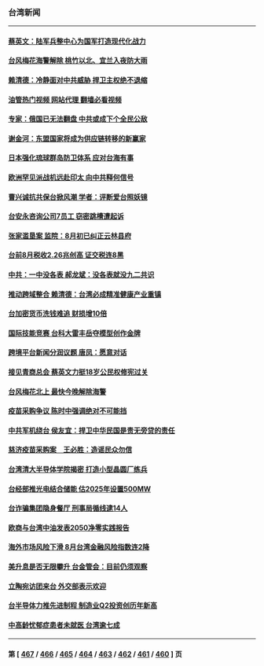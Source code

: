 ### 台湾新闻
---
#### [蔡英文：陆军兵整中心为国军打造现代化战力](../../pages/ncid1349361/n13824001.md?09132045) 
#### [台风梅花海警解除 桃竹以北、宜兰入夜防大雨](../../pages/ncid1349361/n13823993.md?09132045) 
#### [赖清德：冷静面对中共威胁 捍卫主权绝不退缩](../../pages/ncid1349361/n13823911.md?09132045) 
#### [油管热门视频 网站代理 翻墙必看视频](http://209.222.30.114:81/youtube.html?09132045)
#### [专家：俄国已无法翻盘 中共或成下个全民公敌](../../pages/ncid1349361/n13823801.md?09132045) 
#### [谢金河：东盟国家将成为供应链转移的新赢家](../../pages/ncid1349361/n13823757.md?09132045) 
#### [日本强化琉球群岛防卫体系 应对台海有事](../../pages/ncid1349361/n13823710.md?09132045) 
#### [欧洲罕见派战机远赴印太 向中共释何信号](../../pages/ncid1349361/n13823532.md?09132045) 
#### [曹兴诚抗共保台掀风潮 学者：评断爱台照妖镜](../../pages/ncid1349361/n13823303.md?09132045) 
#### [台安永咨询公司7员工 窃密跳槽遭起诉](../../pages/ncid1349361/n13823344.md?09132045) 
#### [张家滥垦案 监院：8月初已纠正云林县府](../../pages/ncid1349361/n13823345.md?09132045) 
#### [台前8月税收2.26兆创高 证交税连8黑](../../pages/ncid1349361/n13823342.md?09132045) 
#### [中共：一中没各表 郝龙斌：没各表就没九二共识](../../pages/ncid1349361/n13823296.md?09132045) 
#### [推动跨域整合 赖清德：台湾必成精准健康产业重镇](../../pages/ncid1349361/n13823327.md?09132045) 
#### [台加密货币洗钱难追 财损增10倍](../../pages/ncid1349361/n13823336.md?09132045) 
#### [国际技能竞赛 台科大雷丰岳夺模型创作金牌](../../pages/ncid1349361/n13823331.md?09132045) 
#### [跨境平台新闻分润议题 唐凤：愿意对话](../../pages/ncid1349361/n13823283.md?09132045) 
#### [接见青商总会 蔡英文力挺18岁公民权修宪过关](../../pages/ncid1349361/n13823306.md?09132045) 
#### [台风梅花北上 最快今晚解除海警](../../pages/ncid1349361/n13823284.md?09132045) 
#### [疫苗采购争议 陈时中强调绝对不可能挡](../../pages/ncid1349361/n13823305.md?09132045) 
#### [中共军机绕台 侯友宜：捍卫中华民国是责无旁贷的责任](../../pages/ncid1349361/n13823309.md?09132045) 
#### [慈济疫苗采购案　王必胜：造谣民众勿信](../../pages/ncid1349361/n13823308.md?09132045) 
#### [台湾清大半导体学院揭密 打造小型晶圆厂练兵](../../pages/ncid1349361/n13823132.md?09132045) 
#### [台经部推光电结合储能 估2025年设置500MW](../../pages/ncid1349361/n13823164.md?09132045) 
#### [台诈骗集团隐身餐厅 刑事局循线逮14人](../../pages/ncid1349361/n13823272.md?09132045) 
#### [欧商与台湾中油发表2050净零实践报告](../../pages/ncid1349361/n13823273.md?09132045) 
#### [海外市场风险下滑 8月台湾金融风险指数连2降](../../pages/ncid1349361/n13823238.md?09132045) 
#### [美升息是否无限攀升 台金管会：目前仍须观察](../../pages/ncid1349361/n13823213.md?09132045) 
#### [立陶宛访团来台 外交部表示欢迎](../../pages/ncid1349361/n13823239.md?09132045) 
#### [台半导体力推先进制程 制造业Q2投资创历年新高](../../pages/ncid1349361/n13823241.md?09132045) 
#### [中高龄忧郁症患者未就医 台湾逾七成](../../pages/ncid1349361/n13823215.md?09132045) 

---
#### 第 [ [467](./467.md?09132045) / [466](./466.md?09132045) / [465](./465.md?09132045) / [464](./464.md?09132045) / [463](./463.md?09132045) / [462](./462.md?09132045) / [461](./461.md?09132045) / [460](./460.md?09132045) ] 页
